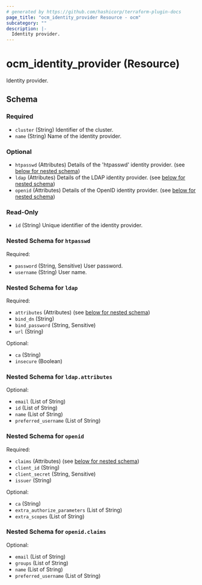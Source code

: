 ```yaml
---
# generated by https://github.com/hashicorp/terraform-plugin-docs
page_title: "ocm_identity_provider Resource - ocm"
subcategory: ""
description: |-
  Identity provider.
---
```


# ocm_identity_provider (Resource)

Identity provider.



<!-- schema generated by tfplugindocs -->
## Schema

### Required

- `cluster` (String) Identifier of the cluster.
- `name` (String) Name of the identity provider.

### Optional

- `htpasswd` (Attributes) Details of the 'htpasswd' identity provider. (see [below for nested schema](#nestedatt--htpasswd))
- `ldap` (Attributes) Details of the LDAP identity provider. (see [below for nested schema](#nestedatt--ldap))
- `openid` (Attributes) Details of the OpenID identity provider. (see [below for nested schema](#nestedatt--openid))

### Read-Only

- `id` (String) Unique identifier of the identity provider.

<a id="nestedatt--htpasswd"></a>
### Nested Schema for `htpasswd`

Required:

- `password` (String, Sensitive) User password.
- `username` (String) User name.


<a id="nestedatt--ldap"></a>
### Nested Schema for `ldap`

Required:

- `attributes` (Attributes) (see [below for nested schema](#nestedatt--ldap--attributes))
- `bind_dn` (String)
- `bind_password` (String, Sensitive)
- `url` (String)

Optional:

- `ca` (String)
- `insecure` (Boolean)

<a id="nestedatt--ldap--attributes"></a>
### Nested Schema for `ldap.attributes`

Optional:

- `email` (List of String)
- `id` (List of String)
- `name` (List of String)
- `preferred_username` (List of String)



<a id="nestedatt--openid"></a>
### Nested Schema for `openid`

Required:

- `claims` (Attributes) (see [below for nested schema](#nestedatt--openid--claims))
- `client_id` (String)
- `client_secret` (String, Sensitive)
- `issuer` (String)

Optional:

- `ca` (String)
- `extra_authorize_parameters` (List of String)
- `extra_scopes` (List of String)

<a id="nestedatt--openid--claims"></a>
### Nested Schema for `openid.claims`

Optional:

- `email` (List of String)
- `groups` (List of String)
- `name` (List of String)
- `preferred_username` (List of String)


